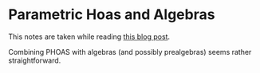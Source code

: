 Parametric Hoas and Algebras
============================
This notes are taken while reading [this blog post](https://syntaxexclamation.wordpress.com/2014/06/27/parametric-hoas-with-first-class-modules/).

Combining PHOAS with algebras (and possibly prealgebras) seems
rather straightforward.
